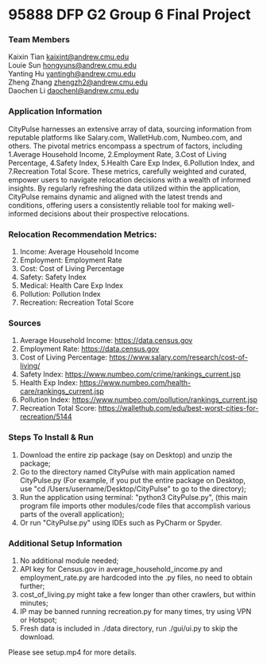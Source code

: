 # 95888 DFP G2 Group 6 Final Project

### Team Members
Kaixin Tian     kaixint@andrew.cmu.edu  
Louie Sun       hongyuns@andrew.cmu.edu  
Yanting Hu      yantingh@andrew.cmu.edu  
Zheng Zhang     zhengzh2@andrew.cmu.edu   
Daochen Li      daochenl@andrew.cmu.edu  

### Application Information
CityPulse harnesses an extensive array of data, sourcing information from reputable platforms like Salary.com, WalletHub.com, Numbeo.com, and others.
The pivotal metrics encompass a spectrum of factors, including 1.Average Household Income, 2.Employment Rate, 3.Cost of Living Percentage, 4.Safety Index, 5.Health Care Exp Index, 6.Pollution Index, and 7.Recreation Total Score.
These metrics, carefully weighted and curated, empower users to navigate relocation decisions with a wealth of informed insights.
By regularly refreshing the data utilized within the application, CityPulse remains dynamic and aligned with the latest trends and conditions, offering users a consistently reliable tool for making well-informed decisions about their prospective relocations.

### Relocation Recommendation Metrics:  
1. Income: Average Household Income
2. Employment: Employment Rate
3. Cost: Cost of Living Percentage
4. Safety: Safety Index
5. Medical: Health Care Exp Index
6. Pollution: Pollution Index
7. Recreation: Recreation Total Score

### Sources
1. Average Household Income: https://data.census.gov
2. Employment Rate: https://data.census.gov
3. Cost of Living Percentage: https://www.salary.com/research/cost-of-living/
4. Safety Index: https://www.numbeo.com/crime/rankings_current.jsp
5. Health Exp Index: https://www.numbeo.com/health-care/rankings_current.jsp
6. Pollution Index: https://www.numbeo.com/pollution/rankings_current.jsp
7. Recreation Total Score: https://wallethub.com/edu/best-worst-cities-for-recreation/5144

### Steps To Install & Run
1. Download the entire zip package (say on Desktop) and unzip the package;
2. Go to the directory named CityPulse with main application named CityPulse.py (For example, if you put the entire package on Desktop, use "cd /Users/username/Desktop/CityPulse" to go to the directory);
3. Run the application using terminal: "python3 CityPulse.py", (this main program file imports other modules/code files that accomplish various parts of the overall application);
4. Or run "CityPulse.py" using IDEs such as PyCharm or Spyder.

### Additional Setup Information
1. No additional module needed;
2. API key for Census.gov in average_household_income.py and employment_rate.py are hardcoded into the .py files, no need to obtain further;
3. cost_of_living.py might take a few longer than other crawlers, but within minutes;
4. IP may be banned running recreation.py for many times, try using VPN or Hotspot;
5. Fresh data is included in ./data directory, run ./gui/ui.py to skip the download.

Please see setup.mp4 for more details.